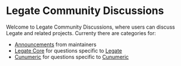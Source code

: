 # Legate Community Discussions

Welcome to Legate Community Discussions, where users can discuss Legate and related projects. Currenty there are categories for:

* [Announcements](https://github.com/nv-legate/discussion/discussions/categories/announcements) from maintainers
* [Legate Core](https://github.com/nv-legate/discussion/discussions/categories/legate) for questions specific to [Legate](https://docs.nvidia.com/cunumeric/latest/)
* [Cunumeric](https://github.com/nv-legate/discussion/discussions/categories/cunumeric) for questions specific to [Cunumeric](https://docs.nvidia.com/cunumeric/latest/)
